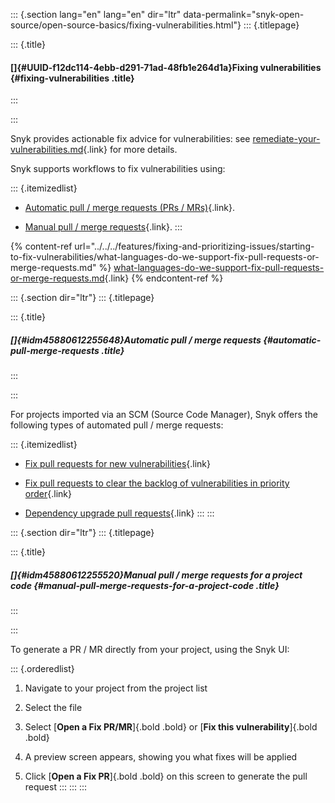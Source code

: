 ::: {.section lang="en" lang="en" dir="ltr" data-permalink="snyk-open-source/open-source-basics/fixing-vulnerabilities.html"}
::: {.titlepage}
<div>

::: {.title}
#### []{#UUID-f12dc114-4ebb-d291-71ad-48fb1e264d1a}Fixing vulnerabilities {#fixing-vulnerabilities .title}
:::

</div>
:::

Snyk provides actionable fix advice for vulnerabilities: see
[remediate-your-vulnerabilities.md](https://github.com/snyk/user-docs/blob/main/docs/features/fixing-and-prioritizing-issues/issue-management/remediate-your-vulnerabilities.md){.link}
for more details.

Snyk supports workflows to fix vulnerabilities using:

::: {.itemizedlist}
-   [Automatic pull / merge requests (PRs /
    MRs)](https://github.com/snyk/user-docs/blob/main/docs/products/snyk-open-source/open-source-basics/fixing-vulnerabilities.md#automatic-pull-merge-requests){.link}.

-   [Manual pull / merge
    requests](https://github.com/snyk/user-docs/blob/main/docs/products/snyk-open-source/open-source-basics/fixing-vulnerabilities.md#manual-pull-merge-requests-for-a-project-code){.link}.
:::

{% content-ref
url=\"../../../features/fixing-and-prioritizing-issues/starting-to-fix-vulnerabilities/what-languages-do-we-support-fix-pull-requests-or-merge-requests.md\"
%}
[what-languages-do-we-support-fix-pull-requests-or-merge-requests.md](https://github.com/snyk/user-docs/blob/main/docs/features/fixing-and-prioritizing-issues/starting-to-fix-vulnerabilities/what-languages-do-we-support-fix-pull-requests-or-merge-requests.md){.link}
{% endcontent-ref %}

::: {.section dir="ltr"}
::: {.titlepage}
<div>

::: {.title}
##### []{#idm45880612255648}Automatic pull / merge requests {#automatic-pull-merge-requests .title}
:::

</div>
:::

For projects imported via an SCM (Source Code Manager), Snyk offers the
following types of automated pull / merge requests:

::: {.itemizedlist}
-   [Fix pull requests for new
    vulnerabilities](https://docs.snyk.io/snyk-open-source/open-source-basics/fix-pull-requests-for-new-vulnerabilities){.link}

-   [Fix pull requests to clear the backlog of vulnerabilities in
    priority
    order](https://github.com/snyk/user-docs/blob/main/docs/products/snyk-open-source/open-source-basics/fix-pull-requests-for-known-vulnerabilities-backlog.md){.link}

-   [Dependency upgrade pull
    requests](https://docs.snyk.io/snyk-open-source/dependency-management/upgrading-dependencies-with-automatic-prs){.link}
:::
:::

::: {.section dir="ltr"}
::: {.titlepage}
<div>

::: {.title}
##### []{#idm45880612255520}Manual pull / merge requests for a project code {#manual-pull-merge-requests-for-a-project-code .title}
:::

</div>
:::

To generate a PR / MR directly from your project, using the Snyk UI:

::: {.orderedlist}
1.  Navigate to your project from the project list

2.  Select the file

3.  Select [**Open a Fix PR/MR**]{.bold .bold} or [**Fix this
    vulnerability**]{.bold .bold}

4.  A preview screen appears, showing you what fixes will be applied

5.  Click [**Open a Fix PR**]{.bold .bold} on this screen to generate
    the pull request
:::
:::
:::
